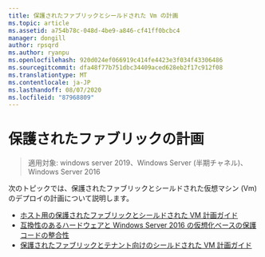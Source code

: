 ```yaml
---
title: 保護されたファブリックとシールドされた Vm の計画
ms.topic: article
ms.assetid: a754b78c-048d-4be9-a846-cf41ff0bcbc4
manager: dongill
author: rpsqrd
ms.author: ryanpu
ms.openlocfilehash: 920d024ef066919c414fe4423e3f034f43306486
ms.sourcegitcommit: dfa48f77b751dbc34409aced628eb2f17c912f08
ms.translationtype: MT
ms.contentlocale: ja-JP
ms.lasthandoff: 08/07/2020
ms.locfileid: "87968809"
---
```

# <a name="planning-a-guarded-fabric"></a>保護されたファブリックの計画

>適用対象: windows server 2019、Windows Server (半期チャネル)、Windows Server 2016

次のトピックでは、保護されたファブリックとシールドされた仮想マシン (Vm) のデプロイの計画について説明します。

- [ホスト用の保護されたファブリックとシールドされた VM 計画ガイド](guarded-fabric-planning-for-hosters.md)
- [互換性のあるハードウェアと Windows Server 2016 の仮想化ベースの保護コードの整合性](guarded-fabric-compatible-hardware-with-virtualization-based-protection-of-code-integrity.md)
- [保護されたファブリックとテナント向けのシールドされた VM 計画ガイド](guarded-fabric-shielded-vm-planning-for-tenants.md)
